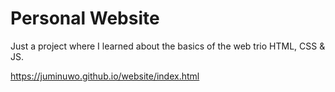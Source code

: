 # Personal Website

Just a project where I learned about the basics of the web trio HTML, CSS & JS.

https://juminuwo.github.io/website/index.html

